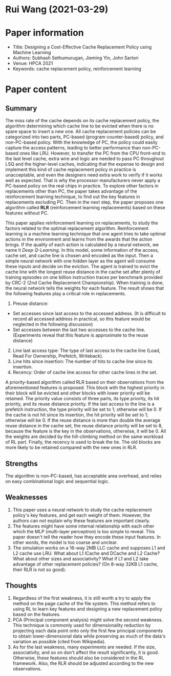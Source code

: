 # Rui Wang (2021-03-29)

# Paper information
- Title: Designing a Cost-Effective Cache Replacement Policy using Machine Learning
- Authors: Subhash Sethumurugan, Jieming Yin, John Sartori
- Venue: HPCA 2021
- Keywords: cache replacement policy, reinforcement learning

# Paper content
## Summary
The miss rate of the cache depends on its cache replacement policy, the algorithm determining which cache line to be evicted when there is no spare space to insert a new one. All cache replacement policies can be categorized into two parts, PC-based (program counter-based) policy, and non-PC-based policy. With the knowledge of PC, the policy could easily capture the access patterns, leading to better performance than non-PC-based ones like LRU. However, to transfer the PC from the CPU front-end to the last level cache, extra wire and logic are needed to pass PC throughout LSQ and the higher-level caches, indicating that the expense to design and implement this kind of cache replacement policy in practice is unacceptable, and even the designers need extra work to verify if it works well as expected. That is why the processor manufacturers never apply a PC-based policy on the real chips in practice. To explore other factors in replacements other than PC, the paper takes advantage of the reinforcement learning technique, to find out the key features in replacements excluding PC. Then in the next step, the paper proposes one algorithm called **RLR** (reinforcement learning replacements) based on these features without PC.

This paper applies reinforcement learning on replacements, to study the factors related to the optimal replacement algorithm. Reinforcement learning is a machine learning technique that one agent tries to take optimal actions in the environment and learns from the awards that the action brings. If the quality of each action is calculated by a neural network, we name it *Deep Q-Learning*. In this model, some information of the access, cache set, and cache line is chosen and encoded as the input. Then a simple neural network with one hidden layer as the agent will consume these inputs and decide on the eviction. The agent is trained to evict the cache line with the longest reuse distance in the cache set after plenty of training episodes on one billion instruction traces per benchmark provided by CRC-2 (2nd Cache Replacement Championship). When training is done, the neural network tells the weights for each feature. The result shows that the following features play a critical role in replacements.
1. Preuse distance:
  - Set accesses since last access to the accessed address. (It is difficult to record all accessed address in practical, so this feature would be neglected in the following discussion)
  - Set accesses between the last two accesses to the cache line. (Experiments reveal that this feature is approximate to the reuse distance)
2. Line last access type: The type of last access to the cache line (Load, Read For Ownership, Prefetch, Writeback).
3. Line hits since insertion: The number of hits to cache line since its insertion.
4. Recency: Order of cache line access for other cache lines in the set.

A priority-based algorithm called RLR based on their observations from the aforementioned features is proposed. This block with the highest priority in their block will be evicted and other blocks with lower priority will be retained. The priority value consists of three parts, its type priority, its hit priority, and its reuse distance priority. If the last access to the line is a prefetch instruction, the type priority will be set to 1; otherwise will be 0. If the cache is not hit since its insertion, the hit priority will be set to 1; otherwise will be 0. If the reuse distance is more than double the average reuse distance in the cache set, the reuse distance priority will be set to 8, because the feature is the key in the observations, otherwise, it will be 0. All the weights are decided by the hill-climbing method on the same workload of RL part. Finally, the recency is used to break the tie. The old blocks are more likely to be retained compared with the new ones in RLR.

## Strengths
The algorithm is non-PC-based, has acceptable area overhead, and relies on easy combinational logic and sequential logic.

## Weaknesses
1. This paper uses a neural network to study the cache replacement policy's key features, and get each weight of them. However, the authors can not explain why these features are important clearly.
2. The features might have some internal relationship with each other which the MLP (multi-layer perceptron) is too simple to reveal. This paper doesn't tell the reader how they encode these input features. In other words, the model is too coarse and unclear.
3. The simulation works on a 16-way 2MB LLC cache and supposes L1 and L2 cache use LRU. What about L1 ICache and DCache and L2 Cache? What about other sizes and associativity? What if L1 and L2 take advantage of other replacement policies? (On 8-way 32KB L1 cache, their RLR is not so good).

## Thoughts
1. Regardless of the first weakness, it is still worth a try to apply the method on the page cache of the file system. This method refers to using RL to learn key features and designing a new replacement policy based on the features.
2. PCA (Principal component analysis) might solve the second weakness. This technique is commonly used for dimensionality reduction by projecting each data point onto only the first few principal components to obtain lower-dimensional data while preserving as much of the data's variation as possible (cited from Wikipedia).
3. As for the last weakness, many experiments are needed. If the size, associativity, and so on don't affect the result significantly, it is good. Otherwise, these features should also be considered in the RL framework. Also, the RLR should be adjusted according to the new observations.